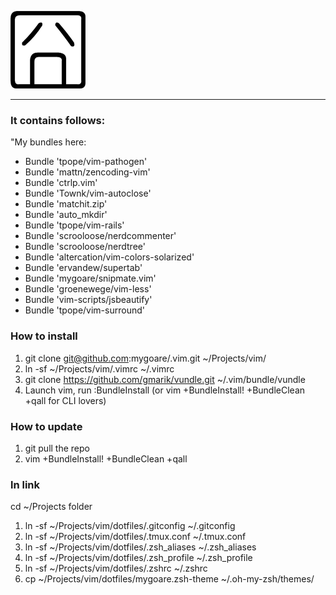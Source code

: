 ![jiong](http://github.com/mygoare/.vim/raw/master/jiong.png)
_______

### It contains follows:

"My bundles here:

* Bundle 'tpope/vim-pathogen'
* Bundle 'mattn/zencoding-vim'
* Bundle 'ctrlp.vim'
* Bundle 'Townk/vim-autoclose'
* Bundle 'matchit.zip'
* Bundle 'auto_mkdir'
* Bundle 'tpope/vim-rails'
* Bundle 'scrooloose/nerdcommenter'
* Bundle 'scrooloose/nerdtree'
* Bundle 'altercation/vim-colors-solarized'
* Bundle 'ervandew/supertab'
* Bundle 'mygoare/snipmate.vim'
* Bundle 'groenewege/vim-less'
* Bundle 'vim-scripts/jsbeautify'
* Bundle 'tpope/vim-surround'

### How to install

1. git clone git@github.com:mygoare/.vim.git ~/Projects/vim/
2. ln -sf ~/Projects/vim/.vimrc ~/.vimrc
3. git clone https://github.com/gmarik/vundle.git ~/.vim/bundle/vundle
4. Launch vim, run :BundleInstall (or vim +BundleInstall! +BundleClean +qall for CLI lovers)

### How to update

1. git pull the repo
2. vim +BundleInstall! +BundleClean +qall

### ln link
cd ~/Projects folder
1. ln -sf ~/Projects/vim/dotfiles/.gitconfig ~/.gitconfig
2. ln -sf ~/Projects/vim/dotfiles/.tmux.conf ~/.tmux.conf
3. ln -sf ~/Projects/vim/dotfiles/.zsh_aliases ~/.zsh_aliases
4. ln -sf ~/Projects/vim/dotfiles/.zsh_profile ~/.zsh_profile
5. ln -sf ~/Projects/vim/dotfiles/.zshrc ~/.zshrc
6. cp ~/Projects/vim/dotfiles/mygoare.zsh-theme ~/.oh-my-zsh/themes/
